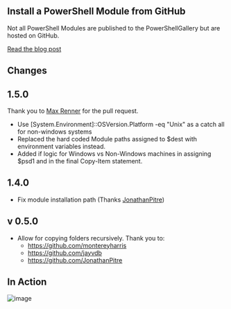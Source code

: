 Install a PowerShell Module from GitHub
-

Not all PowerShell Modules are published to the PowerShellGallery but are hosted on GitHub.

[Read the blog post](https://dfinke.github.io/powershell/2016/11/21/Quickly-Install-PowerShell-Modules-from-GitHub.html)

##  Changes 

## 1.5.0

Thank you to [Max Renner](https://github.com/rennerom) for the pull request.

- Use  [System.Environment]::OSVersion.Platform -eq "Unix" as a catch all for non-windows systems
- Replaced the hard coded Module paths assigned to $dest with environment variables instead.
- Added if logic for Windows vs Non-Windows machines in assigning $psd1 and in the final Copy-Item statement.

## 1.4.0

- Fix module installation path (Thanks [JonathanPitre](https://github.com/JonathanPitre))

## v 0.5.0

- Allow for copying folders recursively. Thank you to:
    - https://github.com/montereyharris
    - https://github.com/jayvdb
    - https://github.com/JonathanPitre

## In Action
![image](https://github.com/dfinke/InstallModuleFromGitHub/blob/master/media/InstallFromGitHub.gif?raw=true)
